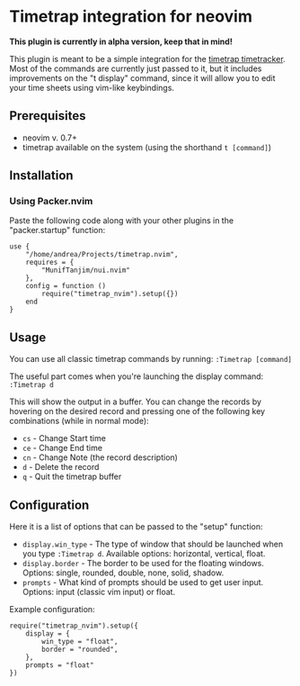 # Timetrap integration for neovim

**This plugin is currently in alpha version, keep that in mind!**

This plugin is meant to be a simple integration for the [timetrap timetracker](https://github.com/samg/timetrap).
Most of the commands are currently just passed to it, but it includes improvements on the "t display" command, since it 
will allow you to edit your time sheets using vim-like keybindings.

## Prerequisites

* neovim v. 0.7+
* timetrap available on the system (using the shorthand `t [command]`)

## Installation

### Using Packer.nvim
Paste the following code along with your other plugins in the "packer.startup" function:
```
use {
    "/home/andrea/Projects/timetrap.nvim",
    requires = {
        "MunifTanjim/nui.nvim"
    },
    config = function ()
        require("timetrap_nvim").setup({})
    end
}
```
## Usage

You can use all classic timetrap commands by running:
```:Timetrap [command]```

The useful part comes when you're launching the display command:
```:Timetrap d```

This will show the output in a buffer. You can change the records by hovering
on the desired record and pressing one of the following key combinations (while in normal mode):

* `cs` - Change Start time
* `ce` - Change End time
* `cn` - Change Note (the record description)
* `d` - Delete the record
* `q` - Quit the timetrap buffer

## Configuration

Here it is a list of options that can be passed to the "setup" function:
* `display.win_type` - The type of window that should be launched when you type `:Timetrap d`. Available options: horizontal, vertical, float.
* `display.border` - The border to be used for the floating windows. Options: single, rounded, double, none, solid, shadow.
* `prompts` - What kind of prompts should be used to get user input. Options: input (classic vim input) or float.

Example configuration:
```
require("timetrap_nvim").setup({
    display = {
        win_type = "float",
        border = "rounded",
    },
    prompts = "float"
})
```
